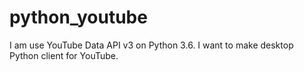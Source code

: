 # python_youtube
I am use YouTube Data API v3 on Python 3.6. I want to make desktop Python client for YouTube.
